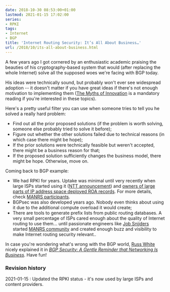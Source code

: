 ```yaml
---
date: 2018-10-30 08:53:00+01:00
lastmod: 2021-01-15 17:02:00
series:
- RPKI
tags:
- Internet
- BGP
title: 'Internet Routing Security: It’s All About Business…'
url: /2018/10/its-all-about-business.html
---
```

A few years ago I got cornered by an enthusiastic academic praising the beauties of his cryptography-based system that would (after replacing the whole Internet) solve all the supposed woes we're facing with BGP today.

His ideas were technically sound, but probably won't ever see widespread adoption -- it doesn't matter if you have great ideas if there's not enough motivation to implementing them ([The Myths of Innovation](https://www.amazon.com/gp/product/1449389627/ref=as_li_qf_asin_il_tl?ie=UTF8&tag=cisioshinandt-20&creative=9325&linkCode=as2&creativeASIN=1449389627&linkId=c9a976737625d7da43044086479fad50) is a mandatory reading if you're interested in these topics).
<!--more-->
Here's a pretty useful filter you can use when someone tries to tell you he solved a really hard problem:

-   Find out all the prior proposed solutions (if the problem is worth solving, someone else probably tried to solve it before);
-   Figure out whether the other solutions failed due to technical reasons (in which case there might be hope);
-   If the prior solutions were technically feasible but weren't accepted, there might be a business reason for that;
-   If the proposed solution sufficiently changes the business model, there might be hope. Otherwise, move on.

Coming back to BGP example:

-   We had RPKI for years. Uptake was minimal until very recently when large ISPs started using it ([NTT announcement](https://www.gin.ntt.net/support-center/policies-procedures/routing-registry/)) and [owners of large parts of IP address space deployed ROA records](https://aws.amazon.com/blogs/networking-and-content-delivery/how-aws-is-helping-to-secure-internet-routing/). For more details, check [MANRS participants](https://www.manrs.org/isps/participants/).
-   BGPsec was also developed years ago. Nobody even thinks about using it due to the additional compute overload it would create;
-   There are tools to generate prefix lists from public routing databases. A very small percentage of ISPs cared enough about the quality of Internet routing to use them... until passionate engineers like [Job Snijders](http://instituut.net/~job/) started [MANRS community](https://www.manrs.org/) and created enough buzz and visibility to make Internet routing security relevant..

In case you're wondering what's wrong with the BGP world, [Russ White](https://www.ipspace.net/Author:Russ_White) nicely explained it in [*BGP Security: A Gentle Reminder that Networking Is Business*](https://rule11.tech/bgp-security-a-gentle-reminder-that-networking-is-business/). Have fun!

### Revision history

2021-01-15
: Updated the RPKI status - it's now used by large ISPs and content providers.
